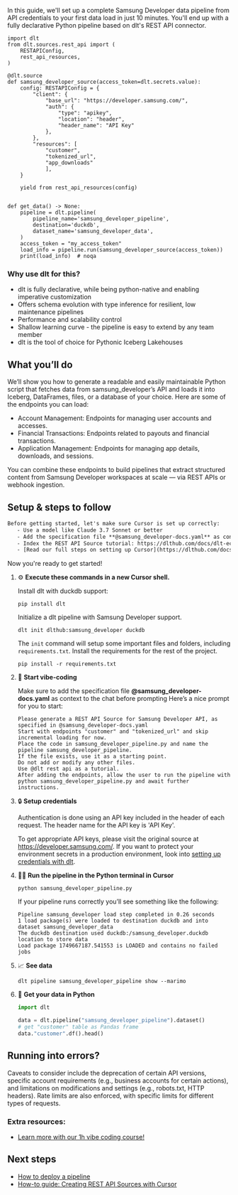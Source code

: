 In this guide, we'll set up a complete Samsung Developer data pipeline from API credentials to your first data load in just 10 minutes. You'll end up with a fully declarative Python pipeline based on dlt's REST API connector.

```python-outcome
import dlt
from dlt.sources.rest_api import (
    RESTAPIConfig,
    rest_api_resources,
)

@dlt.source
def samsung_developer_source(access_token=dlt.secrets.value):
    config: RESTAPIConfig = {
        "client": {
            "base_url": "https://developer.samsung.com/",
            "auth": {
                "type": "apikey",
                "location": "header",
                "header_name": "API Key"
            },
        },
        "resources": [
            "customer",
            "tokenized_url",
            "app_downloads"
            ],
    }

    yield from rest_api_resources(config)


def get_data() -> None:
    pipeline = dlt.pipeline(
        pipeline_name='samsung_developer_pipeline',
        destination='duckdb',
        dataset_name='samsung_developer_data', 
    )
    access_token = "my_access_token"
    load_info = pipeline.run(samsung_developer_source(access_token))
    print(load_info)  # noqa
```

### Why use dlt for this?

- dlt is fully declarative, while being python-native and enabling imperative customization
- Offers schema evolution with type inference for resilient, low maintenance pipelines
- Performance and scalability control
- Shallow learning curve - the pipeline is easy to extend by any team member
- dlt is the tool of choice for Pythonic Iceberg Lakehouses

## What you’ll do

We’ll show you how to generate a readable and easily maintainable Python script that fetches data from samsung_developer’s API and loads it into Iceberg, DataFrames, files, or a database of your choice. Here are some of the endpoints you can load:

- Account Management: Endpoints for managing user accounts and accesses.
- Financial Transactions: Endpoints related to payouts and financial transactions.
- Application Management: Endpoints for managing app details, downloads, and sessions.

You can combine these endpoints to build pipelines that extract structured content from Samsung Developer workspaces at scale — via REST APIs or webhook ingestion.

## Setup & steps to follow

```default
Before getting started, let's make sure Cursor is set up correctly:
   - Use a model like Claude 3.7 Sonnet or better
   - Add the specification file **@samsung_developer-docs.yaml** as context
   - Index the REST API Source tutorial: https://dlthub.com/docs/dlt-ecosystem/verified-sources/rest_api/ and add it to context as **@dlt rest api**
   - [Read our full steps on setting up Cursor](https://dlthub.com/docs/dlt-ecosystem/llm-tooling/cursor-restapi#23-configuring-cursor-with-documentation)
```

Now you're ready to get started! 

1. ⚙️ **Execute these commands in a new Cursor shell.**
    
    Install dlt with duckdb support:
    ```shell
    pip install dlt
    ```

    Initialize a dlt pipeline with Samsung Developer support.
    ```shell
    dlt init dlthub:samsung_developer duckdb
    ```

    The `init` command will setup some important files and folders, including `requirements.txt`. Install the requirements for the rest of the project.
    ```shell
    pip install -r requirements.txt
    ```
    
2. 🤠 **Start vibe-coding**
    
    Make sure to add the specification file **@samsung_developer-docs.yaml** as context to the chat before prompting
    Here’s a nice prompt for you to start: 
    
    ```prompt
    Please generate a REST API Source for Samsung Developer API, as specified in @samsung_developer-docs.yaml 
    Start with endpoints "customer" and "tokenized_url" and skip incremental loading for now. 
    Place the code in samsung_developer_pipeline.py and name the pipeline samsung_developer_pipeline. 
    If the file exists, use it as a starting point. 
    Do not add or modify any other files. 
    Use @dlt rest api as a tutorial. 
    After adding the endpoints, allow the user to run the pipeline with python samsung_developer_pipeline.py and await further instructions.
    ```

    
3. 🔒 **Setup credentials** 
    
    Authentication is done using an API key included in the header of each request. The header name for the API key is 'API Key'.
    
    To get appropriate API keys, please visit the original source at https://developer.samsung.com/.
    If you want to protect your environment secrets in a production environment, look into [setting up credentials with dlt](https://dlthub.com/docs/walkthroughs/add_credentials).
    
4. 🏃‍♀️ **Run the pipeline in the Python terminal in Cursor**
    
    ```shell
    python samsung_developer_pipeline.py
    ```
    
    If your pipeline runs correctly you’ll see something like the following:
    
    ```shell
    Pipeline samsung_developer load step completed in 0.26 seconds
    1 load package(s) were loaded to destination duckdb and into dataset samsung_developer_data
    The duckdb destination used duckdb:/samsung_developer.duckdb location to store data
    Load package 1749667187.541553 is LOADED and contains no failed jobs
    ```
    
5. 📈 **See data**
    
    ```shell
    dlt pipeline samsung_developer_pipeline show --marimo
    ```
    
6. 🐍 **Get your data in Python**
    
    ```python
    import dlt

   data = dlt.pipeline("samsung_developer_pipeline").dataset()
   # get "customer" table as Pandas frame
   data."customer".df().head()
    ```

## Running into errors?

Caveats to consider include the deprecation of certain API versions, specific account requirements (e.g., business accounts for certain actions), and limitations on modifications and settings (e.g., robots.txt, HTTP headers). Rate limits are also enforced, with specific limits for different types of requests.

### Extra resources:

- [Learn more with our 1h vibe coding course!](https://www.youtube.com/watch?v=GGid70rnJuM)

## Next steps

- [How to deploy a pipeline](https://dlthub.com/docs/walkthroughs/deploy-a-pipeline)
- [How-to guide: Creating REST API Sources with Cursor](https://dlthub.com/docs/dlt-ecosystem/llm-tooling/cursor-restapi)